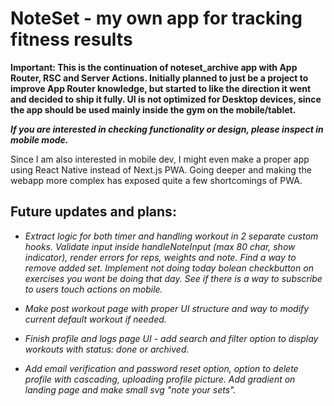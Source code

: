 # NoteSet - my own app for tracking fitness results

**Important: This is the continuation of noteset_archive app with App Router, RSC and Server Actions. Initially planned to just be a project to improve App Router knowledge, but started to like the direction it went and decided to ship it fully. UI is not optimized for Desktop devices, since the app should be used mainly inside the gym on the mobile/tablet.**

**_If you are interested in checking functionality or design, please inspect in mobile mode._**

Since I am also interested in mobile dev, I might even make a proper app using React Native instead of Next.js PWA. Going deeper and making the webapp more complex has exposed quite a few shortcomings of PWA.

## Future updates and plans:

- _Extract logic for both timer and handling workout in 2 separate custom hooks. Validate input inside handleNoteInput (max 80 char, show indicator), render errors for reps, weights and note. Find a way to remove added set. Implement not doing today bolean checkbutton on exercises you wont be doing that day. See if there is a way to subscribe to users touch actions on mobile._

- _Make post workout page with proper UI structure and way to modify current default workout if needed._

- _Finish profile and logs page UI - add search and filter option to display workouts with status: done or archived._

- _Add email verification and password reset option, option to delete profile with cascading, uploading profile picture. Add gradient on landing page and make small svg "note your sets"._

